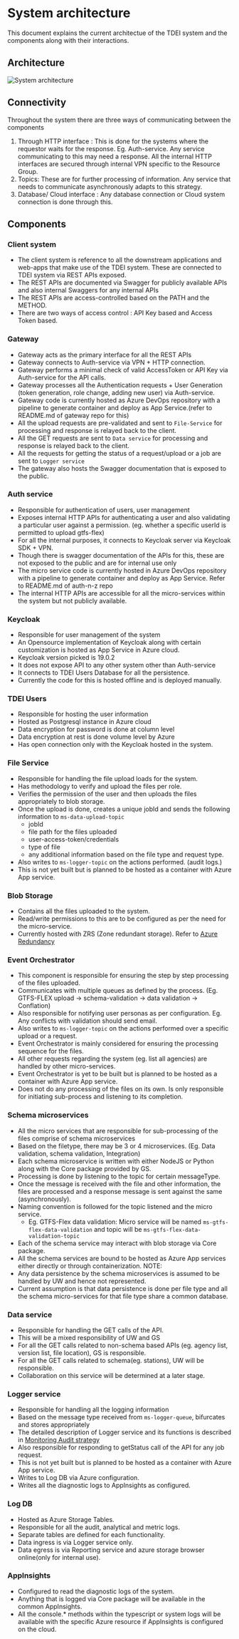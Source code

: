 # System architecture
This document explains the current architectue of the TDEI system and the components along with their interactions.

## Architecture 

![System architecture](./.assets/architecture-diagram-v1.1.jpg)


## Connectivity
Throughout the system there are three ways of communicating between the components
1. Through HTTP interface : This is done for the systems where the requestor waits for the response. Eg. Auth-service. Any service communicating to this may need a response. All the internal HTTP interfaces are secured through internal VPN specific to the Resource Group.
2. Topics: These are for further processing of information. Any service that needs to communicate asynchronously adapts to this strategy. 
3. Database/ Cloud interface : Any database connection or Cloud system connection is done through this.


## Components 

### Client system 
- The client system is reference to all the downstream applications and web-apps that make use of the TDEI system. These are connected to TDEI system via REST APIs exposed.
- The REST APIs are documented via Swagger for publicly available APIs and also internal Swaggers for any internal APIs
- The REST APIs are access-controlled based on the PATH and the METHOD.
- There are two ways of access control : API Key based and Access Token based.

### Gateway
- Gateway acts as the primary interface for all the REST APIs
- Gateway connects to Auth-service via VPN + HTTP connection.
- Gateway performs a minimal check of valid AccessToken or API Key via Auth-service for the API calls.
- Gateway processes all the Authentication requests + User Generation (token generation, role change, adding new user) via Auth-service.
- Gateway code  is currently hosted as Azure DevOps repository with a pipeline to generate container and deploy as App Service.(refer to README.md of gateway repo for this)
- All the upload requests are pre-validated and sent to `File-Service` for processing and response is relayed back to the client.
- All the GET requests are sent to `Data service` for processing and response is relayed back to the client.
- All the requests for getting the status of a request/upload or a job are sent to `Logger service`
- The gateway also hosts the Swagger documentation that is exposed to the public.

### Auth service 
- Responsible for authentication of users, user management
- Exposes internal HTTP APIs for authenticating a user and also validating a particular user against a permission. (eg. whether a specific userId is permitted to upload gtfs-flex)
- For all the internal purposes, it connects to Keycloak server via Keycloak SDK + VPN.
- Though there is swagger documentation of the APIs for this, these are not exposed to the public and are for internal use only
- The micro service code is currently hosted in Azure DevOps repository with a pipeline to generate container and deploy as App Service. Refer to README.md of auth-n-z repo 
- The internal HTTP APIs are accessible for all the micro-services within the system but not publicly available.

### Keycloak
- Responsible for user management of the system
- An Opensource implementation of Keycloak along with certain customization is hosted as App Service in Azure cloud. 
- Keycloak version picked is 19.0.2
- It does not expose API to any other system other than Auth-service 
- It connects to TDEI Users Database for all the persistence.
- Currently the code for this is hosted offline and is deployed manually.

### TDEI Users
- Responsible for hosting the user information
- Hosted as Postgresql instance in Azure cloud
- Data encryption for password is done at column level
- Data encryption at rest is done volume level by Azure 
- Has open connection only with the Keycloak hosted in the system.

### File Service
- Responsible for handling the file upload loads for the system.
- Has methodology to verify and upload the files per role.
- Verifies the permission of the user and then uploads the files appropriately to blob storage.
- Once the upload is done, creates a unique jobId and sends the following information to `ms-data-upload-topic`
    - jobId
    - file path for the files uploaded
    - user-access-token/credentials
    - type of file
    - any additional information based on the file type and request type.
- Also writes to `ms-logger-topic` on the actions performed. (audit logs.)
- This is not yet built but is planned to be hosted as a container with Azure App service.

### Blob Storage 
- Contains all the files uploaded to the system.
- Read/write permissions to this are to be configured as per the need for the micro-service.
- Currently hosted with ZRS (Zone redundant storage). Refer to [Azure Redundancy](../general/azure-redundancy.md)

### Event Orchestrator
- This component is responsible for ensuring the step by step processing of the files uploaded.
- Communicates with multiple queues as defined by the process. (Eg. GTFS-FLEX upload -> schema-validation -> data validation -> Conflation)
- Also responsible for notifying user personas as per configuration. Eg. Any conflicts with validation should send email.
- Also writes to `ms-logger-topic` on the actions performed over a specific upload or a request.
- Event Orchestrator is mainly considered for ensuring the processing sequence for the files.
- All other requests regarding the system (eg. list all agencies) are handled by other micro-services.
- Event Orchestrator is yet to be built but is planned to be hosted as a container with Azure App service.
- Does not do any processing of the files on its own. Is only responsible for initiating sub-process and listening to its completion.

### Schema microservices
- All the micro services that are responsible for sub-processing of the files comprise of schema microservices
- Based on the filetype, there may be 3 or 4 microservices. (Eg. Data validation, schema validation, Integration)
- Each schema microservice is written with either NodeJS or Python along with the Core package provided by GS.
- Processing is done by listening to the topic for certain messageType.
- Once the message is received with the file and other information, the files are processed and a response message is sent against the same (asynchronously).
- Naming convention is followed for the topic listened and the micro service.
    - Eg. GTFS-Flex data validation: Micro service will be named `ms-gtfs-flex-data-validation` and topic will be `ms-gtfs-flex-data-validation-topic`
- Each of the schema service may interact with blob storage via Core package.
- All the schema services are bound to be hosted as Azure App services either directly or through containerization.
NOTE:
- Any data persistence by the schema microservices is assumed to be handled by UW and hence not represented.
- Current assumption is that data persistence is done per file type and all the schema micro-services for that file type share a common database.


### Data service
- Responsible for handling the GET calls of the API.
- This will be a mixed responsibility of UW and GS 
- For all the GET calls related to non-schema based APIs (eg. agency list, version list, file location), GS is responsible.
- For all the GET calls related to schema(eg. stations), UW will be responsible.
- Collaboration on this service will be determined at a later stage.


### Logger service
- Responsible for handling all the logging information
- Based on the message type received from `ms-logger-queue`, bifurcates and stores appropriately
- The detailed description of Logger service and its functions is described in [Monitoring Audit strategy](./monitoring-audit-strategy.md)
- Also responsible for responding to getStatus call of the API for any job request.
- This is not yet built but is planned to be hosted as a container with Azure App service.
- Writes to Log DB via Azure configuration.
- Writes all the diagnostic logs to AppInsights as configured.


### Log DB
- Hosted as Azure Storage Tables.
- Responsible for all the audit, analytical and metric logs.
- Separate tables are defined for each functionality.
- Data ingress is via Logger service only.
- Data egress is via Reporting service and azure storage browser online(only for internal use).

### AppInsights
- Configured to read the diagnostic logs of the system.
- Anything that is logged via Core package will be available in the common AppInsights.
- All the console.* methods within the typescript or system logs will be available with the specific Azure resource if AppInsights is configured on the cloud.



